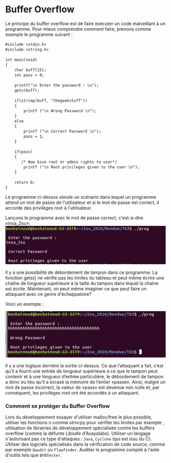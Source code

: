 
# Buffer Overflow 

Le principe du buffer overflow est de faire exécuter un code malveillant à un programme. Pour mieux comprendre comment faire, prenons comme exemple le programme suivant :  
 
```
#include <stdio.h>
#include <string.h>

int main(void)
{
    char buff[15];
    int pass = 0;

    printf("\n Enter the password : \n");
    gets(buff);

    if(strcmp(buff, "thegeekstuff"))
    {
        printf ("\n Wrong Password \n");
    }
    else
    {
        printf ("\n Correct Password \n");
        pass = 1;
    }

    if(pass)
    {
       /* Now Give root or admin rights to user*/
        printf ("\n Root privileges given to the user \n");
    }

    return 0;
}
```
Le programme ci-dessus simule un scénario dans lequel un programme attend un mot de passe de l'utilisateur et si le mot de passe est correct, il accorde des privilèges root à l'utilisateur.

Lançons le programme avec le mot de passe correct, c'est-à-dire «insa_2su»:
![screen 1](https://github.com/hbenhaim/TD/blob/master/Rendue/TD3/screen/21.png)

Il y a une possibilité de débordement de tampon dans ce programme. La fonction gets() ne vérifie pas les limites du tableau et peut même écrire une chaîne de longueur supérieure à la taille du tampon dans lequel la chaîne est écrite. Maintenant, on peut même imaginer ce que peut faire un attaquant avec ce genre d'échappatoire?

Voici un exemple :   

![screen 2](https://github.com/hbenhaim/TD/blob/master/Rendue/TD3/screen/22.png)

Il y a une logique derrière la sortie ci-dessus. Ce que l’attaquant a fait, c’est qu’il a fourni une entrée de longueur supérieure à ce que le tampon peut contenir et à une longueur d’entrée particulière, le débordement de tampon a donc eu lieu qu’il a écrasé la mémoire de l’entier «passe». Ainsi, malgré un mot de passe incorrect, la valeur de «pass» est devenue non nulle et, par conséquent, les privilèges root ont été accordés à un attaquant.

### Comment se protéger du Buffer Overflow
Lors du développement essayer d'utiliser malloc/free le plus possible, utiliser les fonctions n comme strncpy pour vérifier les limites par exemple , utilisation de librairies de développement spécialisée contre les buffers overflow (comme la défunte Libsafe d'Avayalabs).
Utiliser un langage n'autorisant pas ce type d'attaques : `Java`, `Cyclone` (qui est issu du C).
Utiliser des logiciels spécialisés dans la vérification de code source, comme par exemple `Qaudit` ou `Flawfinder`.
Auditer le programme compilé à l'aide d'outils tels que `BFBTester`.
